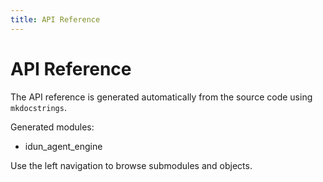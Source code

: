 ```yaml
---
title: API Reference
---
```


# API Reference

The API reference is generated automatically from the source code using `mkdocstrings`.

Generated modules:

- idun_agent_engine

Use the left navigation to browse submodules and objects.
